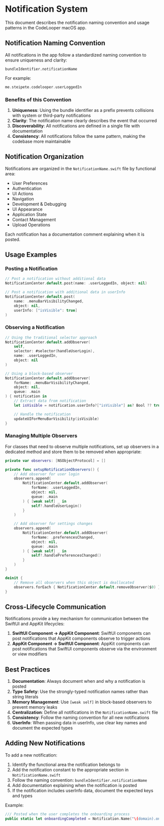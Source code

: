 # Notification System

This document describes the notification naming convention and usage patterns in the CodeLooper macOS app.

## Notification Naming Convention

All notifications in the app follow a standardized naming convention to ensure uniqueness and clarity:

```
bundleIdentifier.notificationName
```

For example:

```swift
me.steipete.codelooper.userLoggedIn
```

### Benefits of this Convention

1. **Uniqueness**: Using the bundle identifier as a prefix prevents collisions with system or third-party notifications
2. **Clarity**: The notification name clearly describes the event that occurred
3. **Discoverability**: All notifications are defined in a single file with documentation
4. **Consistency**: All notifications follow the same pattern, making the codebase more maintainable

## Notification Organization

Notifications are organized in the `NotificationName.swift` file by functional area:

- User Preferences
- Authentication
- UI Actions
- Navigation
- Development & Debugging
- UI Appearance
- Application State
- Contact Management
- Upload Operations

Each notification has a documentation comment explaining when it is posted.

## Usage Examples

### Posting a Notification

```swift
// Post a notification without additional data
NotificationCenter.default.post(name: .userLoggedIn, object: nil)

// Post a notification with additional data in userInfo
NotificationCenter.default.post(
    name: .menuBarVisibilityChanged,
    object: nil,
    userInfo: ["isVisible": true]
)
```

### Observing a Notification

```swift
// Using the traditional selector approach
NotificationCenter.default.addObserver(
    self,
    selector: #selector(handleUserLogin),
    name: .userLoggedIn,
    object: nil
)

// Using a block-based observer
NotificationCenter.default.addObserver(
    forName: .menuBarVisibilityChanged,
    object: nil,
    queue: .main
) { notification in
    // Extract data from notification
    let isVisible = notification.userInfo?["isVisible"] as? Bool ?? true

    // Handle the notification
    updateUIForMenuBarVisibility(isVisible)
}
```

### Managing Multiple Observers

For classes that need to observe multiple notifications, set up observers in a dedicated method and store them to be removed when appropriate:

```swift
private var observers: [NSObjectProtocol] = []

private func setupNotificationObservers() {
    // Add observer for user login
    observers.append(
        NotificationCenter.default.addObserver(
            forName: .userLoggedIn,
            object: nil,
            queue: .main
        ) { [weak self] _ in
            self?.handleUserLogin()
        }
    )

    // Add observer for settings changes
    observers.append(
        NotificationCenter.default.addObserver(
            forName: .preferencesChanged,
            object: nil,
            queue: .main
        ) { [weak self] _ in
            self?.handlePreferencesChanged()
        }
    )
}

deinit {
    // Remove all observers when this object is deallocated
    observers.forEach { NotificationCenter.default.removeObserver($0) }
}
```

## Cross-Lifecycle Communication

Notifications provide a key mechanism for communication between the SwiftUI and AppKit lifecycles:

1. **SwiftUI Component → AppKit Component**: SwiftUI components can post notifications that AppKit components observe to trigger actions
2. **AppKit Component → SwiftUI Component**: AppKit components can post notifications that SwiftUI components observe via the environment or view modifiers

## Best Practices

1. **Documentation**: Always document when and why a notification is posted
2. **Type Safety**: Use the strongly-typed notification names rather than string literals
3. **Memory Management**: Use `[weak self]` in block-based observers to prevent memory leaks
4. **Centralization**: Define all notifications in the `NotificationName.swift` file
5. **Consistency**: Follow the naming convention for all new notifications
6. **UserInfo**: When passing data in userInfo, use clear key names and document the expected types

## Adding New Notifications

To add a new notification:

1. Identify the functional area the notification belongs to
2. Add the notification constant to the appropriate section in `NotificationName.swift`
3. Follow the naming convention: `bundleIdentifier.notificationName`
4. Add documentation explaining when the notification is posted
5. If the notification includes userInfo data, document the expected keys and types

Example:

```swift
/// Posted when the user completes the onboarding process
public static let onboardingCompleted = Notification.Name("\(domain).onboardingCompleted")
```
